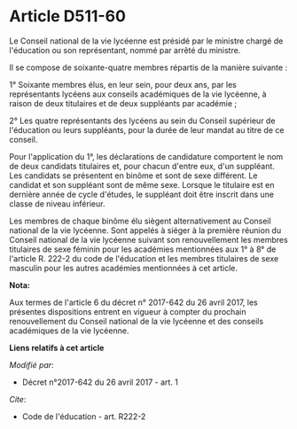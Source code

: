 # Article D511-60

Le Conseil national de la vie lycéenne est présidé par le ministre chargé de l'éducation ou son représentant, nommé par
arrêté du ministre.

Il se compose de soixante-quatre membres répartis de la manière suivante :

1° Soixante membres élus, en leur sein, pour deux ans, par les représentants lycéens aux conseils académiques de la vie
lycéenne, à raison de deux titulaires et de deux suppléants par académie ;

2° Les quatre représentants des lycéens au sein du Conseil supérieur de l'éducation ou leurs suppléants, pour la durée de
leur mandat au titre de ce conseil.

Pour l'application du 1°, les déclarations de candidature comportent le nom de deux candidats titulaires et, pour chacun
d'entre eux, d'un suppléant. Les candidats se présentent en binôme et sont de sexe différent. Le candidat et son suppléant
sont de même sexe. Lorsque le titulaire est en dernière année de cycle d'études, le suppléant doit être inscrit dans une
classe de niveau inférieur.

Les membres de chaque binôme élu siègent alternativement au Conseil national de la vie lycéenne. Sont appelés à siéger à la
première réunion du Conseil national de la vie lycéenne suivant son renouvellement les membres titulaires de sexe féminin
pour les académies mentionnées aux 1° à 8° de l'article R. 222-2 du code de l'éducation et les membres titulaires de sexe
masculin pour les autres académies mentionnées à cet article.

**Nota:**

Aux termes de l'article 6 du décret n° 2017-642 du 26 avril 2017, les présentes dispositions entrent en vigueur à compter du
prochain renouvellement du Conseil national de la vie lycéenne et des conseils académiques de la vie lycéenne.

**Liens relatifs à cet article**

_Modifié par_:

  - Décret n°2017-642 du 26 avril 2017 - art. 1

_Cite_:

  - Code de l'éducation - art. R222-2
